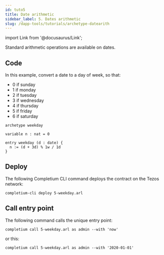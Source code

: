 ```yaml
---
id: tuto5
title: Date arithmetic
sidebar_label: 5. Dates arithmetic
slug: /dapp-tools/tutorials/archetype-datearith
---
```


import Link from '@docusaurus/Link';

Standard arithmetic operations are available on dates.

## Code

In this example, convert a date to a day of week, so that:
* 0 if sunday
* 1 if monday
* 2 if tuesday
* 3 if wednesday
* 4 if thursday
* 5 if friday
* 6 if saturday

```archetype {6}
archetype weekday

variable n : nat = 0

entry weekday (d : date) {
  n := (d + 3d) % 1w / 1d
}
```

## Deploy

The following <Link to='/docs/dapp-tools/completium-cli'>Completium CLI</Link> command deploys the contract on the Tezos network:

```
completium-cli deploy 5-weekday.arl
```

## Call entry point

The following command calls the unique entry point:

```
completium call 5-weekday.arl as admin --with 'now'
```

or this:

```
completium call 5-weekday.arl as admin --with '2020-01-01'
```
